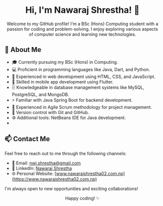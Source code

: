 <!-- Main Header -->
<h1 align="center">Hi, I'm Nawaraj Shrestha! 👋</h1>

<!-- Introduction -->
<p align="center">
  Welcome to my GitHub profile! I'm a BSc (Hons) Computing student with a passion for coding and problem-solving. I enjoy exploring various aspects of computer science and learning new technologies.
</p>

## 🌱 About Me

- 🎓 Currently pursuing my BSc (Hons) in Computing.
- 💻 Proficient in programming languages like Java, Dart, and Python.
- 🌟 Experienced in web development using HTML, CSS, and JavaScript.
- 📱 Skilled in mobile app development using Flutter.
- 🗄️ Knowledgeable in database management systems like MySQL, PostgreSQL, and MongoDB.
- ⚡ Familiar with Java Spring Boot for backend development.
- 🚀 Experienced in Agile Scrum methodology for project management.
- 📜 Version control with Git and GitHub.
- ⚙️ Additional tools: NetBeans IDE for Java development.
- 
<!-- Contact Me -->
## 📫 Contact Me

Feel free to reach out to me through the following channels:

- 📧 Email: [nwj.shrestha@gmail.com](mailto:nwj.shrestha@gmail.com)
- 💼 LinkedIn: [Nawaraj Shrestha](https://www.linkedin.com/in/nwj002/)
- 🌐 Personal Website: [www.nawarajshrestha02.com.np](https://www.nawarajshrestha02.com.np)

I'm always open to new opportunities and exciting collaborations!

<!-- Footer -->
<p align="center">
  Happy coding! ✨
</p>
